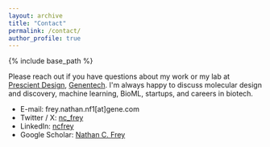 ```yaml
---
layout: archive
title: "Contact"
permalink: /contact/
author_profile: true
---
```


{% include base_path %}


Please reach out if you have questions about my work or my lab at [Prescient Design](https://www.gene.com/scientists/our-scientists/prescient-design), [Genentech](https://www.gene.com/scientists/our-scientists/nathan-frey). I'm always happy to discuss molecular design and discovery, machine learning, BioML, startups, and careers in biotech.

* E-mail: frey.nathan.nf1[at]gene.com
* Twitter / X: [nc_frey](http://x.com/nc_frey)
* LinkedIn: [ncfrey](https://www.linkedin.com/in/ncfrey/)
* Google Scholar: [Nathan C. Frey](https://scholar.google.com/citations?user=IMUja60AAAAJ)



